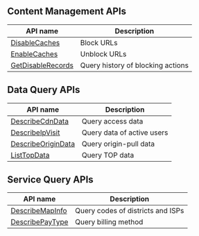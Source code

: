 ﻿## Content Management APIs

| API name | Description |
|---------|---------|
| [DisableCaches](/document/api/228/33541) | Block URLs |
| [EnableCaches](/document/api/228/33540) | Unblock URLs |
| [GetDisableRecords](/document/api/228/33539) | Query history of blocking actions |

## Data Query APIs

| API name | Description |
|---------|---------|
| [DescribeCdnData](/document/api/228/30986) | Query access data |
| [DescribeIpVisit](/document/api/228/30985) | Query data of active users |
| [DescribeOriginData](/document/api/228/30984) | Query origin-pull data |
| [ListTopData](/document/api/228/30983) | Query TOP data |

## Service Query APIs

| API name | Description |
|---------|---------|
| [DescribeMapInfo](/document/api/228/31296) | Query codes of districts and ISPs |
| [DescribePayType](/document/api/228/31295) | Query billing method |

